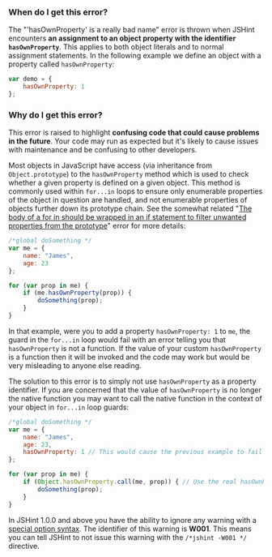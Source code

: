 <!---
{
    "titles": [
        "'hasOwnProperty' is a really bad name",
        "W001"
    ],
    "slugs": [
        "hasownproperty-is-a-really-bad-name",
        "w001"
    ],
    "linters": [
        "jshint"
    ],
    "author": "jallardice"
}
-->

### When do I get this error?

The "'hasOwnProperty' is a really bad name" error is thrown when JSHint
encounters **an assignment to an object property with the identifier
`hasOwnProperty`**. This applies to both object literals and to normal
assignment statements. In the following example we define an object with a
property called `hasOwnProperty`:

<!---
{
    "linter": "jshint"
}
-->
```javascript
var demo = {
    hasOwnProperty: 1
};
```

### Why do I get this error?

This error is raised to highlight **confusing code that could cause problems in
the future**. Your code may run as expected but it's likely to cause issues with
maintenance and be confusing to other developers.

Most objects in JavaScript have access (via inheritance from `Object.prototype`)
to the `hasOwnProperty` method which is used to check whether a given property
is defined on a given object. This method is commonly used within `for...in`
loops to ensure only enumerable properties of the object in question are
handled, and not enumerable properties of objects further down its prototype
chain. See the somewhat related "[The body of a for in should be wrapped in an
if statement to filter unwanted properties from the prototype][forin]" error for
more details:

<!---
{
    "linter": "jshint"
}
-->
```javascript
/*global doSomething */
var me = {
    name: "James",
    age: 23
};

for (var prop in me) {
    if (me.hasOwnProperty(prop)) {
        doSomething(prop);
    }
}
```

In that example, were you to add a property `hasOwnProperty: 1` to `me`, the
guard in the `for...in` loop would fail with an error telling you that
`hasOwnProperty` is not a function. If the value of your custom `hasOwnProperty`
is a function then it will be invoked and the code may work but would be very
misleading to anyone else reading.

The solution to this error is to simply not use `hasOwnProperty` as a property
identifier. If you are concerned that the value of `hasOwnProperty` is no longer
the native function you may want to call the native function in the context of
your object in `for...in` loop guards:

<!---
{
    "linter": "jshint"
}
-->
```javascript
/*global doSomething */
var me = {
    name: "James",
    age: 23,
    hasOwnProperty: 1 // This would cause the previous example to fail
};

for (var prop in me) {
    if (Object.hasOwnProperty.call(me, prop)) { // Use the real hasOwnProperty
        doSomething(prop);
    }
}
```

In JSHint 1.0.0 and above you have the ability to ignore any warning with a
[special option syntax][jshintopts]. The identifier of this
warning is **W001**. This means you can tell JSHint to not issue this warning
with the `/*jshint -W001 */` directive.

[forin]: /the-body-of-a-for-in-should-be-wrapped-in-an-if-statement
[jshintopts]: http://jshint.com/docs/#options
